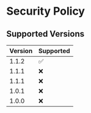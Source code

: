 # Security Policy

## Supported Versions

| Version | Supported          |
| ------- | ------------------ |
| 1.1.2   | :white_check_mark: |
| 1.1.1   | :x: |
| 1.1.1   | :x: |
| 1.0.1   | :x: |
| 1.0.0   | :x: |
